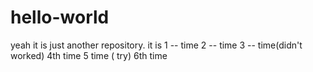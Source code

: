 # hello-world
yeah it is just another repository.
it is
1 -- time
2 -- time
3 -- time(didn't worked)
4th time
5 time ( try)
6th time
